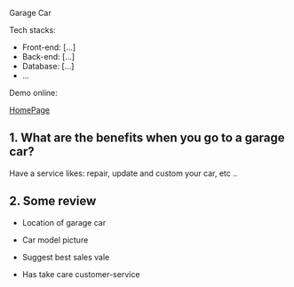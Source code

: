 Garage Car

Tech stacks:

- Front-end: [...]
- Back-end: [...]
- Database: [...]
- ...

Demo online: 

[HomePage](https://shu2301.github.io/Garage-Car/)


## 1. What are the benefits when you go to a garage car?

Have a service likes: repair, update and custom your car, etc ..

## 2. Some review

- Location of garage car

- Car model picture

- Suggest best sales vale

- Has take care customer-service
